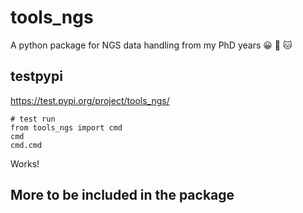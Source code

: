 # tools_ngs

A python package for NGS data handling from my PhD years  :grinning: :tiger: :cat:


## testpypi 
https://test.pypi.org/project/tools_ngs/

``` python3
# test run
from tools_ngs import cmd
cmd
cmd.cmd
```

Works!


## More to be included in the package